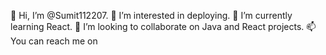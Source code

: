 👋 Hi, I’m @Sumit112207.
👀 I’m interested in deploying.
🌱 I’m currently learning React.
💞️ I’m looking to collaborate on Java and React projects.
📫 You can reach me on 

<!---
Sumit112207/Sumit112207 is a ✨ special ✨ repository because its `README.md` (this file) appears on your GitHub profile.
You can click the Preview link to take a look at your changes.
--->
